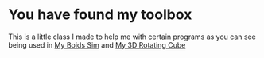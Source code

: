 # You have found my toolbox

This is a little class I made to help me with certain programs as you can see being used in [My Boids Sim](https://github.com/WhyDoWeLiveWithoutMeaning/ICS_Grd11/tree/main/projects/EricBoidProject) and [My 3D Rotating Cube](https://github.com/WhyDoWeLiveWithoutMeaning/ICS_Grd11/tree/main/projects/RotatingCube)

